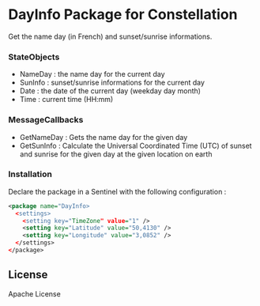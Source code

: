# DayInfo Package for Constellation

Get the name day (in French) and sunset/sunrise informations.

### StateObjects
  - NameDay : the name day for the current day
  - SunInfo : sunset/sunrise informations for the current day
  - Date : the date of the current day (weekday day month)
  - Time : current time (HH:mm)

### MessageCallbacks
  - GetNameDay : Gets the name day for the given day
  - GetSunInfo : Calculate the Universal Coordinated Time (UTC) of sunset and sunrise for the given day at the given location on earth

### Installation

Declare the package in a Sentinel with the following configuration :
```xml
<package name="DayInfo>
  <settings>
    <setting key="TimeZone" value="1" />
    <setting key="Latitude" value="50,4130" />
    <setting key="Longitude" value="3,0852" />
  </settings>
</package>
```
License
----

Apache License